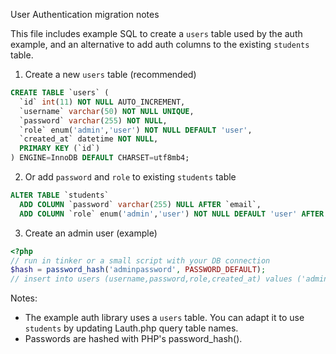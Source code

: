 User Authentication migration notes

This file includes example SQL to create a `users` table used by the auth example, and an alternative to add auth columns to the existing `students` table.

1) Create a new `users` table (recommended)

```sql
CREATE TABLE `users` (
  `id` int(11) NOT NULL AUTO_INCREMENT,
  `username` varchar(50) NOT NULL UNIQUE,
  `password` varchar(255) NOT NULL,
  `role` enum('admin','user') NOT NULL DEFAULT 'user',
  `created_at` datetime NOT NULL,
  PRIMARY KEY (`id`)
) ENGINE=InnoDB DEFAULT CHARSET=utf8mb4;
```

2) Or add `password` and `role` to existing `students` table

```sql
ALTER TABLE `students`
  ADD COLUMN `password` varchar(255) NULL AFTER `email`,
  ADD COLUMN `role` enum('admin','user') NOT NULL DEFAULT 'user' AFTER `password`;
```

3) Create an admin user (example)

```php
<?php
// run in tinker or a small script with your DB connection
$hash = password_hash('adminpassword', PASSWORD_DEFAULT);
// insert into users (username,password,role,created_at) values ('admin', '$hash', 'admin', now());
```

Notes:
- The example auth library uses a `users` table. You can adapt it to use `students` by updating Lauth.php query table names.
- Passwords are hashed with PHP's password_hash().
